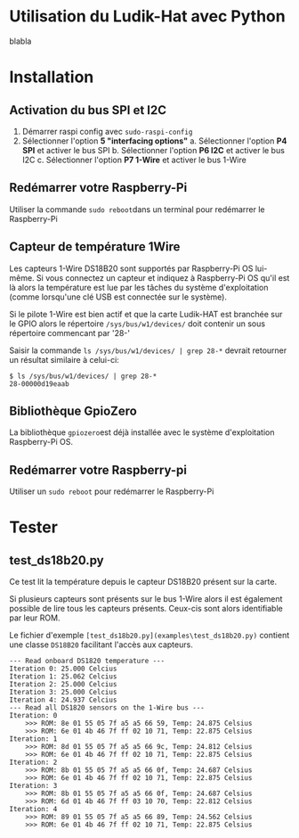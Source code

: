 # Utilisation du Ludik-Hat avec Python

blabla

# Installation

## Activation du bus SPI et I2C
1. Démarrer raspi config avec `sudo-raspi-config`
2. Sélectionner l'option __5 "interfacing options"__
 a. Sélectionner l'option __P4 SPI__ et activer le bus SPI
 b. Sélectionner l'option __P6 I2C__ et activer le bus I2C
 c. Sélectionner l'option __P7 1-Wire__ et activer le bus 1-Wire

## Redémarrer votre Raspberry-Pi

Utiliser la commande `sudo reboot`dans un terminal pour redémarrer le Raspberry-Pi

## Capteur de température 1Wire

Les capteurs 1-Wire DS18B20 sont supportés par Raspberry-Pi OS lui-même.
Si vous connectez un capteur et indiquez à Raspberry-Pi OS qu'il est là alors la température est 
lue par les tâches du système d'exploitation (comme lorsqu'une clé USB est connectée sur le système).

Si le pilote 1-Wire est bien actif et que la carte Ludik-HAT est branchée sur le GPIO alors le répertoire `/sys/bus/w1/devices/` doit 
contenir un sous répertoire commencant par '28-'

Saisir la commande `ls /sys/bus/w1/devices/ | grep 28-*` devrait retourner un résultat similaire à celui-ci:

```
$ ls /sys/bus/w1/devices/ | grep 28-*
28-00000d19eaab
```

## Bibliothèque GpioZero

La bibliothèque `gpiozero`est déjà installée avec le système d'exploitation Raspberry-Pi OS.


## Redémarrer votre Raspberry-pi 

Utiliser un `sudo reboot` pour redémarrer le Raspberry-Pi



# Tester


## test_ds18b20.py

Ce test lit la température depuis le capteur DS18B20 présent sur la carte.

Si plusieurs capteurs sont présents sur le bus 1-Wire alors il est également possible de lire tous les capteurs présents. Ceux-cis sont alors identifiable par leur ROM.

Le fichier d'exemple `[test_ds18b20.py](examples\test_ds18b20.py)` contient une classe `DS18B20` facilitant l'accès aux capteurs.

```
--- Read onboard DS1820 temperature ---
Iteration 0: 25.000 Celcius
Iteration 1: 25.062 Celcius
Iteration 2: 25.000 Celcius
Iteration 3: 25.000 Celcius
Iteration 4: 24.937 Celcius
--- Read all DS1820 sensors on the 1-Wire bus ---
Iteration: 0
    >>> ROM: 8e 01 55 05 7f a5 a5 66 59, Temp: 24.875 Celsius
    >>> ROM: 6e 01 4b 46 7f ff 02 10 71, Temp: 22.875 Celsius
Iteration: 1
    >>> ROM: 8d 01 55 05 7f a5 a5 66 9c, Temp: 24.812 Celsius
    >>> ROM: 6e 01 4b 46 7f ff 02 10 71, Temp: 22.875 Celsius
Iteration: 2
    >>> ROM: 8b 01 55 05 7f a5 a5 66 0f, Temp: 24.687 Celsius
    >>> ROM: 6e 01 4b 46 7f ff 02 10 71, Temp: 22.875 Celsius
Iteration: 3
    >>> ROM: 8b 01 55 05 7f a5 a5 66 0f, Temp: 24.687 Celsius
    >>> ROM: 6d 01 4b 46 7f ff 03 10 70, Temp: 22.812 Celsius
Iteration: 4
    >>> ROM: 89 01 55 05 7f a5 a5 66 89, Temp: 24.562 Celsius
    >>> ROM: 6e 01 4b 46 7f ff 02 10 71, Temp: 22.875 Celsius
```

